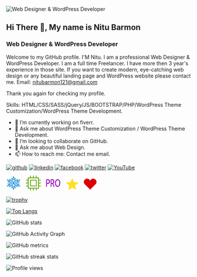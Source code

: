 ![Web Designer & WordPress Developer](https://scontent.fdac99-1.fna.fbcdn.net/v/t1.6435-9/s960x960/147437163_1341914592837826_171177982944536852_n.jpg?_nc_cat=102&ccb=1-5&_nc_sid=e3f864&_nc_eui2=AeE43jUKxxqqXFEWRVlK55BCAKPruPKSJLkAo-u48pIkuTWajOfwWPmCGn0vXI9SPxlUct5sMq4vKgiGQPt-7afz&_nc_ohc=k0uC9bOgW98AX-zp7QD&_nc_ht=scontent.fdac99-1.fna&oh=baf50ac733e2be9352124cd7f5332aca&oe=614C491C)
## Hi There 👋, My name is Nitu Barmon
### Web Designer & WordPress Developer


Welcome to my GitHub profile.
I'M Nitu. I am a professional Web Designer & WordPress Developer. I am a full time Freelancer. I have more then 3 year's experience in those site. If you want to create modern, eye-catching web design or any beautiful landing page and WordPress website please contact me.
Email: nitubarmon121@gmail.com

Thank you again for checking my profile.

Skills:  HTML/CSS/SASS/jQuery/JS/BOOTSTRAP/PHP/WordPress Theme Customization/WordPress Theme Development.

- 🔭 I’m currently working on fiverr. 
- 🌱 Ask me about WordPress Theme Customization / WordPress Theme Development.
- 👯 I’m looking to collaborate on GitHub. 
- 💬 Ask me about Web Design. 
- 📫 How to reach me: Contact me email.


[<img src='https://cdn.jsdelivr.net/npm/simple-icons@3.0.1/icons/github.svg' alt='github' height='40'>](https://github.com/FreelancerNitu)  [<img src='https://cdn.jsdelivr.net/npm/simple-icons@3.0.1/icons/linkedin.svg' alt='linkedin' height='40'>](https://www.linkedin.com/in/nitu-barmon/)  [<img src='https://cdn.jsdelivr.net/npm/simple-icons@3.0.1/icons/facebook.svg' alt='facebook' height='40'>](https://www.facebook.com/NaShreeNitu1)  [<img src='https://cdn.jsdelivr.net/npm/simple-icons@3.0.1/icons/twitter.svg' alt='twitter' height='40'>](https://twitter.com/NAShreeNitu1)  [<img src='https://cdn.jsdelivr.net/npm/simple-icons@3.0.1/icons/youtube.svg' alt='YouTube' height='40'>](https://www.youtube.com/channel/NAShreeNitu1)  

<a href='https://archiveprogram.github.com/'><img src='https://raw.githubusercontent.com/acervenky/animated-github-badges/master/assets/acbadge.gif' width='40' height='40'></a> <a href='https://docs.github.com/en/developers'><img src='https://raw.githubusercontent.com/acervenky/animated-github-badges/master/assets/devbadge.gif' width='40' height='40'></a> <a href='https://github.com/pricing'><img src='https://raw.githubusercontent.com/acervenky/animated-github-badges/master/assets/pro.gif' width='40' height='40'></a> <a href='https://stars.github.com/'><img src='https://raw.githubusercontent.com/acervenky/animated-github-badges/master/assets/starbadge.gif' width='35' height='35'></a> <a href='https://docs.github.com/en/github/supporting-the-open-source-community-with-github-sponsors'><img src='https://raw.githubusercontent.com/acervenky/animated-github-badges/master/assets/sponsorbadge.gif' width='35' height='35'></a> 

[![trophy](https://github-profile-trophy.vercel.app/?username=FreelancerNitu)](https://github.com/ryo-ma/github-profile-trophy)

[![Top Langs](https://github-readme-stats.vercel.app/api/top-langs/?username=FreelancerNitu)](https://github.com/anuraghazra/github-readme-stats)

![GitHub stats](https://github-readme-stats.vercel.app/api?username=FreelancerNitu&show_icons=true&count_private=true)  

![GitHub Activity Graph](https://activity-graph.herokuapp.com/graph?username=FreelancerNitu)  

![GitHub metrics](https://metrics.lecoq.io/FreelancerNitu)  

![GitHub streak stats](https://github-readme-streak-stats.herokuapp.com/?user=FreelancerNitu)  

![Profile views](https://gpvc.arturio.dev/FreelancerNitu)  

